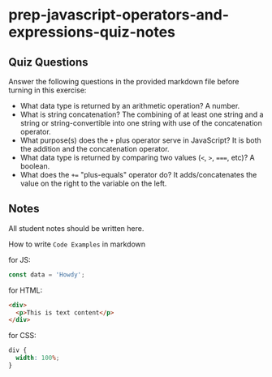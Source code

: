 # prep-javascript-operators-and-expressions-quiz-notes

## Quiz Questions

Answer the following questions in the provided markdown file before turning in this exercise:

- What data type is returned by an arithmetic operation?
  A number.
- What is string concatenation?
  The combining of at least one string and a string or string-convertible into one string with use of the concatenation operator.
- What purpose(s) does the `+` plus operator serve in JavaScript?
  It is both the addition and the concatenation operator.
- What data type is returned by comparing two values (`<`, `>`, `===`, etc)?
  A boolean.
- What does the `+=` "plus-equals" operator do?
  It adds/concatenates the value on the right to the variable on the left.

## Notes

All student notes should be written here.

How to write `Code Examples` in markdown

for JS:

```javascript
const data = 'Howdy';
```

for HTML:

```html
<div>
  <p>This is text content</p>
</div>
```

for CSS:

```css
div {
  width: 100%;
}
```
